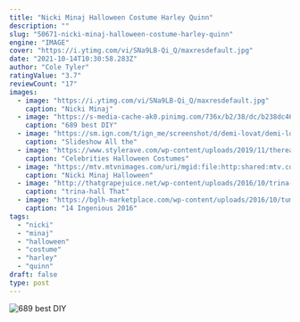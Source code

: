 ```yaml
---
title: "Nicki Minaj Halloween Costume Harley Quinn"
description: ""
slug: "50671-nicki-minaj-halloween-costume-harley-quinn"
engine: "IMAGE"
cover: "https://i.ytimg.com/vi/SNa9LB-Qi_Q/maxresdefault.jpg"
date: "2021-10-14T10:30:58.283Z"
author: "Cole Tyler"
ratingValue: "3.7"
reviewCount: "17"
images:
  - image: "https://i.ytimg.com/vi/SNa9LB-Qi_Q/maxresdefault.jpg"
    caption: "Nicki Minaj"
  - image: "https://s-media-cache-ak0.pinimg.com/736x/b2/38/dc/b238dc46f68300a401b152f8e8f25f9a--diy-costumes-halloween-costumes.jpg"
    caption: "689 best DIY"
  - image: "https://sm.ign.com/t/ign_me/screenshot/d/demi-lovat/demi-lovato-as-marie-antoinette_duk1.1080.jpg"
    caption: "Slideshow All the"
  - image: "https://www.stylerave.com/wp-content/uploads/2019/11/therealdaytime_72489467_2641535839241801_7168093413190613770_n.jpg"
    caption: "Celebrities Halloween Costumes"
  - image: "https://mtv.mtvnimages.com/uri/mgid:file:http:shared:mtv.com/news/wp-content/uploads/2015/10/GettyImages-104040270-1444059253.jpg?q=quality%3D.8%26height%3D1145.0381679389313%26width%3D800"
    caption: "Nicki Minaj Halloween"
  - image: "http://thatgrapejuice.net/wp-content/uploads/2016/10/trina-hall.jpg"
    caption: "trina-hall That"
  - image: "https://bglh-marketplace.com/wp-content/uploads/2016/10/tumblr_n9h9nyVEpe1rztdgoo1_500.jpg"
    caption: "14 Ingenious 2016"
tags:
  - "nicki"
  - "minaj"
  - "halloween"
  - "costume"
  - "harley"
  - "quinn"
draft: false
type: post
---
```



![689 best DIY](https://s-media-cache-ak0.pinimg.com/736x/b2/38/dc/b238dc46f68300a401b152f8e8f25f9a--diy-costumes-halloween-costumes.jpg "689 best DIY")


<!--inArticleAds-->

<!--galleryOne-->


<!--inArticleAds-->

<!--galleryTwo-->


<!--galleryThree-->

